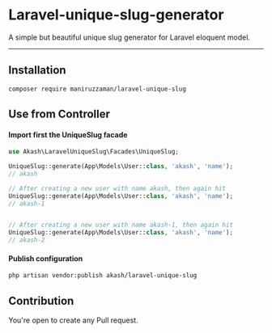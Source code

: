 # Laravel-unique-slug-generator
A simple but beautiful unique slug generator for Laravel eloquent model.

---

## Installation

```sh
composer require maniruzzaman/laravel-unique-slug
```

## Use from Controller

#### Import first the UniqueSlug facade
```php
use Akash\LaravelUniqueSlug\Facades\UniqueSlug;
```


```php
UniqueSlug::generate(App\Models\User::class, 'akash', 'name');
// akash

// After creating a new user with name akash, then again hit
UniqueSlug::generate(App\Models\User::class, 'akash', 'name');
// akash-1


// After creating a new user with name akash-1, then again hit
UniqueSlug::generate(App\Models\User::class, 'akash', 'name');
// akash-2
```


#### Publish configuration
```sh
php artisan vendor:publish akash/laravel-unique-slug
```

## Contribution
You're open to create any Pull request.
